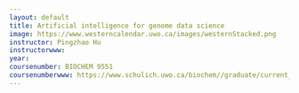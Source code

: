 ```yaml
---
layout: default
title: Artificial intelligence for genome data science
image: https://www.westerncalendar.uwo.ca/images/westernStacked.png
instructor: Pingzhao Hu
instructorwww: 
year: 
coursenumber: BIOCHEM 9551
coursenumberwww: https://www.schulich.uwo.ca/biochem//graduate/current_students.html
---
```



